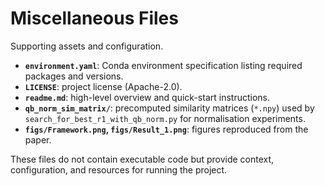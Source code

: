 # Miscellaneous Files

Supporting assets and configuration.

- **`environment.yaml`**: Conda environment specification listing required packages and versions.
- **`LICENSE`**: project license (Apache-2.0).
- **`readme.md`**: high-level overview and quick-start instructions.
- **`qb_norm_sim_matrix/`**: precomputed similarity matrices (`*.npy`) used by `search_for_best_r1_with_qb_norm.py` for normalisation experiments.
- **`figs/Framework.png`, `figs/Result_1.png`**: figures reproduced from the paper.

These files do not contain executable code but provide context, configuration, and resources for running the project.
